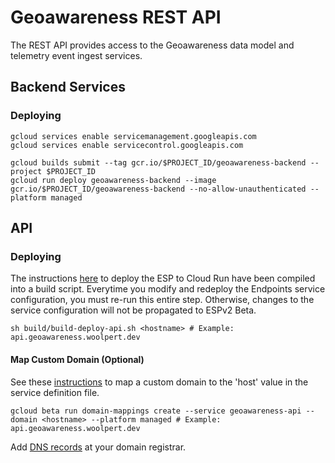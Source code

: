 # Geoawareness REST API

The REST API provides access to the Geoawareness data model and telemetry event ingest services.

## Backend Services

### Deploying

```
gcloud services enable servicemanagement.googleapis.com
gcloud services enable servicecontrol.googleapis.com
```

```
gcloud builds submit --tag gcr.io/$PROJECT_ID/geoawareness-backend --project $PROJECT_ID
gcloud run deploy geoawareness-backend --image gcr.io/$PROJECT_ID/geoawareness-backend --no-allow-unauthenticated --platform managed
```

## API

### Deploying

The instructions [here](https://cloud.google.com/endpoints/docs/openapi/get-started-cloud-run#configure_es) to deploy the ESP to Cloud Run have been compiled into a build script. Everytime you modify and redeploy the Endpoints service configuration, you must re-run this entire step. Otherwise, changes to the service configuration will not be propagated to ESPv2 Beta.

```
sh build/build-deploy-api.sh <hostname> # Example: api.geoawareness.woolpert.dev
```

#### Map Custom Domain (Optional)

See these [instructions](https://cloud.google.com/run/docs/mapping-custom-domains#command-line) to map a custom domain to the 'host' value in the service definition file.

```
gcloud beta run domain-mappings create --service geoawareness-api --domain <hostname> --platform managed # Example: api.geoawareness.woolpert.dev
```

Add [DNS records](https://cloud.google.com/run/docs/mapping-custom-domains#dns_update) at your domain registrar.
